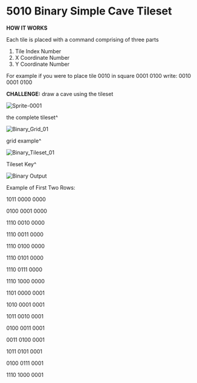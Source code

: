 # 5010 Binary Simple Cave Tileset

**HOW IT WORKS**

Each tile is placed with a command comprising of three parts
1. Tile Index Number
2. X Coordinate Number
3. Y Coordinate Number

For example if you were to place tile 0010 in square 0001 0100 write: 0010 0001 0100

**CHALLENGE:** draw a cave using the tileset

![Sprite-0001](https://github.com/user-attachments/assets/5bb1ff03-5e05-4578-8479-55867fc93118)

the complete tileset^

![Binary_Grid_01](https://github.com/user-attachments/assets/450612da-841f-431e-82e7-59803420f7f8)

grid example^

![Binary_Tileset_01](https://github.com/user-attachments/assets/64a4f9dc-96c1-42b5-807b-15254197c70a)

Tileset Key^

![Binary Output](https://github.com/user-attachments/assets/0e8a010a-419a-4a38-b07f-bba7f5f1f0ab)

Example of First Two Rows:

1011 0000 0000

0100 0001 0000

1110 0010 0000

1110 0011 0000

1110 0100 0000

1110 0101 0000

1110 0111 0000

1110 1000 0000





1101 0000 0001

1010 0001 0001

1011 0010 0001

0100 0011 0001

0011 0100 0001

1011 0101 0001

0100 0111 0001

1110 1000 0001
